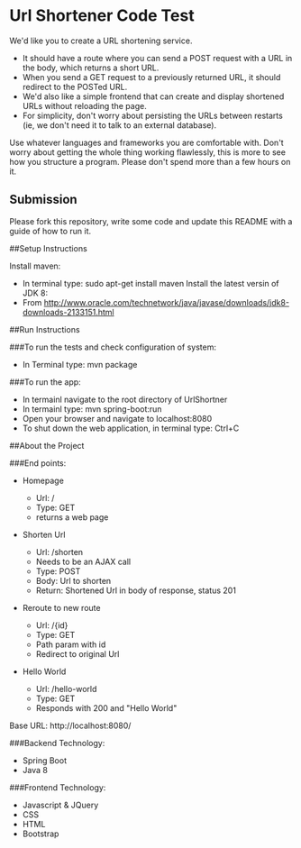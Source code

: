 # Url Shortener Code Test

We'd like you to create a URL shortening service.
- It should have a route where you can send a POST request with a URL in the body, which
returns a short URL.
- When you send a GET request to a previously returned URL, it should redirect to the
POSTed URL.
- We'd also like a simple frontend that can create and display shortened URLs without
reloading the page.
- For simplicity, don't worry about persisting the URLs between restarts (ie, we don't
need it to talk to an external database).

Use whatever languages and frameworks you are comfortable with. Don't worry about getting
the whole thing working flawlessly, this is more to see how you structure a program. Please
don't spend more than a few hours on it.

## Submission

Please fork this repository, write some code and update this README with a guide of how to
run it.

##Setup Instructions

Install maven:
 - In terminal type: sudo apt-get install maven
Install the latest versin of JDK 8:
 - From http://www.oracle.com/technetwork/java/javase/downloads/jdk8-downloads-2133151.html

##Run Instructions

###To run the tests and check configuration of system:
 - In Terminal type: mvn package

###To run the app:
 - In termainl navigate to the root directory of UrlShortner
 - In termainl type: mvn spring-boot:run
 - Open your browser and navigate to localhost:8080
 - To shut down the web application, in terminal type: Ctrl+C

##About the Project

###End points:
 - Homepage
     - Url: /
     - Type: GET
     - returns a web page

 - Shorten Url
     - Url: /shorten
     - Needs to be an AJAX call
     - Type: POST
     - Body: Url to shorten
     - Return: Shortened Url in body of response, status 201

 - Reroute to new route
     - Url: /{id}
     - Type: GET
     - Path param with id
     - Redirect to original Url

 - Hello World
     - Url: /hello-world
     - Type: GET
     - Responds with 200 and "Hello World"

Base URL: http://localhost:8080/

###Backend Technology:
 - Spring Boot
 - Java 8

###Frontend Technology:
 - Javascript & JQuery
 - CSS
 - HTML
 - Bootstrap